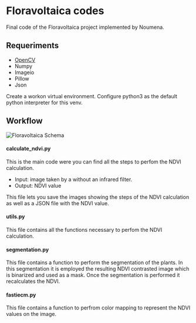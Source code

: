 # Floravoltaica codes
Final code of the Floravoltaica project implemented by Noumena.

## Requeriments
- [OpenCV](https://www.pyimagesearch.com/2020/02/03/how-to-use-opencvs-dnn-module-with-nvidia-gpus-cuda-and-cudnn/)
- Numpy
- Imageio
- Pillow
- Json

Create a workon virtual environment. 
Configure python3 as the default python interpreter for this venv.

## Workflow

![Floravoltaica Schema](https://github.com/paulanoumena/Florovoltaica/blob/main/src/Workflow%20of%20the%20code%20(1).png)

#### calculate_ndvi.py
This is the main code were you can find all the steps to perfom the NDVI calculation. 
- Input: image taken by a without an infrared filter.
- Output: NDVI value

This file lets you save the images showing the steps of the NDVI calculation as well as a JSON file with the NDVI value.

#### utils.py
This file contains all the functions necessary to perfom the NDVI calculation. 

#### segmentation.py
This file contains a function to perform the segmentation of the plants. In this segmentation it is employed the resulting NDVI contrasted image which is binarized and used as a mask. Once the segmentation is performed it recalculates the NDVI.

#### fastiecm.py
This file contains a function to perfrom color mapping to represent the NDVI values on the image.
